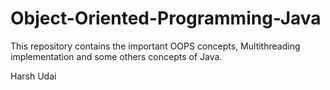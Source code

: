 # Object-Oriented-Programming-Java
This repository contains the important OOPS concepts, Multithreading implementation and some others concepts of Java.

Harsh Udai
